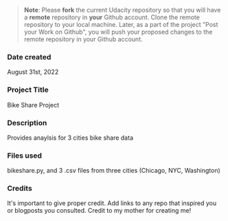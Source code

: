 >**Note**: Please **fork** the current Udacity repository so that you will have a **remote** repository in **your** Github account. Clone the remote repository to your local machine. Later, as a part of the project "Post your Work on Github", you will push your proposed changes to the remote repository in your Github account.

### Date created
August 31st, 2022

### Project Title
Bike Share Project

### Description
Provides anaylsis for 3 cities bike share data

### Files used
bikeshare.py, and 3 .csv files from three cities (Chicago, NYC, Washington)

### Credits
It's important to give proper credit. Add links to any repo that inspired you or blogposts you consulted.
Credit to my mother for creating me!
